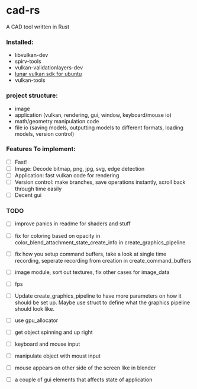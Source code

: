 # cad-rs

A CAD tool written in Rust

### Installed:
* libvulkan-dev
* spirv-tools
* vulkan-validationlayers-dev
* [lunar vulkan sdk for ubuntu](https://vulkan.lunarg.com/doc/view/latest/linux/getting_started_ubuntu.html)
* vulkan-tools

### project structure:

- image
- application (vulkan, rendering, gui, window, keyboard/mouse io)
- math/geometry manipulation code
- file io (saving models, outputting models to different formats, loading models, version control)

### Features To implement:
- [ ] Fast!
- [ ] Image: Decode bitmap, png, jpg, svg, edge detection
- [ ] Application: fast vulkan code for rendering 
- [ ] Version control: make branches, save operations instantly, scroll back through time easily
- [ ] Decent gui 

### TODO
- [ ] improve panics in readme for shaders and stuff
- [ ] fix for coloring based on opacity in color_blend_attachment_state_create_info in create_graphics_pipeline
- [ ] fix how you setup command buffers, take a look at single time recording, seperate recording from creation in create_command_buffers
- [ ] image module, sort out textures, fix other cases for image_data
- [ ] fps
- [ ] Update create_graphics_pipeline to have more parameters on how it should be set up. Maybe use struct to define what the graphics pipeline should look like.
- [ ] use gpu_allocator
- [ ] get object spinning and up right
- [ ] keyboard and mouse input
- [ ] manipulate object with moust input
- [ ] mouse appears on other side of the screen like in blender
- [ ] a couple of gui elements that affects state of application

